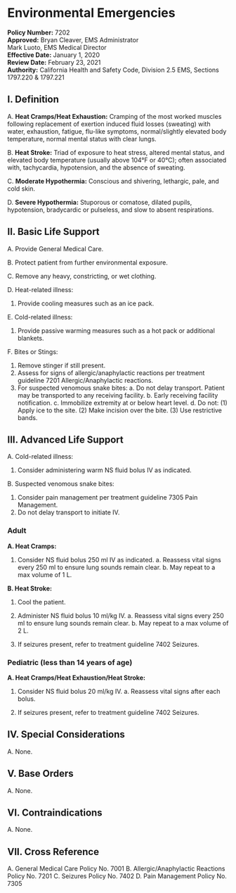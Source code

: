# Environmental Emergencies

**Policy Number:** 7202  
**Approved:** Bryan Cleaver, EMS Administrator  
Mark Luoto, EMS Medical Director  
**Effective Date:** January 1, 2020  
**Review Date:** February 23, 2021  
**Authority:** California Health and Safety Code, Division 2.5 EMS, Sections 1797.220 & 1797.221

## I. Definition

A. **Heat Cramps/Heat Exhaustion:** Cramping of the most worked muscles following replacement of exertion induced fluid losses (sweating) with water, exhaustion, fatigue, flu-like symptoms, normal/slightly elevated body temperature, normal mental status with clear lungs.

B. **Heat Stroke:** Triad of exposure to heat stress, altered mental status, and elevated body temperature (usually above 104°F or 40°C); often associated with, tachycardia, hypotension, and the absence of sweating.

C. **Moderate Hypothermia:** Conscious and shivering, lethargic, pale, and cold skin.

D. **Severe Hypothermia:** Stuporous or comatose, dilated pupils, hypotension, bradycardic or pulseless, and slow to absent respirations.

## II. Basic Life Support

A. Provide General Medical Care.

B. Protect patient from further environmental exposure.

C. Remove any heavy, constricting, or wet clothing.

D. Heat-related illness:
1. Provide cooling measures such as an ice pack.

E. Cold-related illness:
1. Provide passive warming measures such as a hot pack or additional blankets.

F. Bites or Stings:
1. Remove stinger if still present.
2. Assess for signs of allergic/anaphylactic reactions per treatment guideline 7201 Allergic/Anaphylactic reactions.
3. For suspected venomous snake bites:
   a. Do not delay transport. Patient may be transported to any receiving facility.
   b. Early receiving facility notification.
   c. Immobilize extremity at or below heart level.
   d. Do not:
      (1) Apply ice to the site.
      (2) Make incision over the bite.
      (3) Use restrictive bands.

## III. Advanced Life Support

A. Cold-related illness:
1. Consider administering warm NS fluid bolus IV as indicated.

B. Suspected venomous snake bites:
1. Consider pain management per treatment guideline 7305 Pain Management.
2. Do not delay transport to initiate IV.

### Adult

**A. Heat Cramps:**

1. Consider NS fluid bolus 250 ml IV as indicated.
   a. Reassess vital signs every 250 ml to ensure lung sounds remain clear.
   b. May repeat to a max volume of 1 L.

**B. Heat Stroke:**

1. Cool the patient.

2. Administer NS fluid bolus 10 ml/kg IV.
   a. Reassess vital signs every 250 ml to ensure lung sounds remain clear.
   b. May repeat to a max volume of 2 L.

3. If seizures present, refer to treatment guideline 7402 Seizures.

### Pediatric (less than 14 years of age)

**A. Heat Cramps/Heat Exhaustion/Heat Stroke:**

1. Consider NS fluid bolus 20 ml/kg IV.
   a. Reassess vital signs after each bolus.

2. If seizures present, refer to treatment guideline 7402 Seizures.

## IV. Special Considerations

A. None.

## V. Base Orders

A. None.

## VI. Contraindications

A. None.

## VII. Cross Reference

A. General Medical Care Policy No. 7001
B. Allergic/Anaphylactic Reactions Policy No. 7201
C. Seizures Policy No. 7402
D. Pain Management Policy No. 7305

